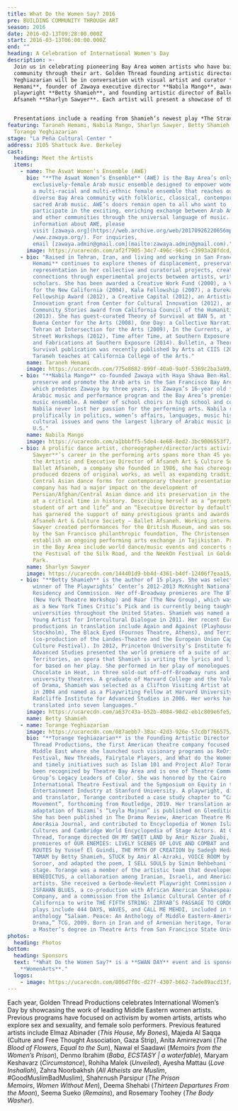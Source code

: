 ```yaml
---
title: What Do the Women Say? 2016
pre: BUILDING COMMUNITY THROUGH ART
season: 2016
date: 2016-02-13T09:28:00.000Z
start: 2016-03-13T06:00:00.000Z
end: ""
heading: A Celebration of International Women's Day
description: >-
  Join us in celebrating pioneering Bay Area women artists who have built
  community through their art. Golden Thread founding artistic director Torange
  Yeghiazarian will be in conversation with visual artist and curator **Taraneh
  Hemami**, founder of Zawaya executive director **Nabila Mango**, award-winning
  playwright **Betty Shamieh**, and founding artistic director of Ballet
  Afsaneh **Sharlyn Sawyer**. Each artist will present a showcase of their work.


  Presentations include a reading from Shamieh’s newest play *The Strangest* by Golden Thread favorite **Nora el Samahy**, and a 30-minute concert by **Aswat Women’s Ensemble** featuring songs from queens of Arabic music Asmahan, Fairouz, Shadia, and Dalida. Timeless classics selected span 1940s to 1980s, and include beloved gems like Sayed Darwish’s “Zuruni” and “El Helwa Di.”
featuring: Taraneh Hemami, Nabila Mango, Sharlyn Sawyer, Betty Shamieh, and
  Torange Yeghiazarian
stage: "La Peña Cultural Center "
address: 3105 Shattuck Ave. Berkeley
cast:
  heading: Meet the Artists
  items:
    - name: The Aswat Women's Ensemble (AWE)
      bio: "**The Aswat Women’s Ensemble** (AWE) is the Bay Area’s only
        exclusively-female Arab music ensemble designed to empower women. AWE is
        a multi-racial and multi-ethnic female ensemble that reaches out to the
        diverse Bay Area community with folkloric, classical, contemporary, and
        sacred Arab music. AWE’s doors remain open to all who want to
        participate in the exciting, enriching exchange between Arab Americans
        and other communities through the universal language of music. For more
        information about AWE, please
        visit [zawaya.org](https://web.archive.org/web/20170926220656mp_/http:/\
        /www.zawaya.org/). For inquiries,
        email [zawaya.admin@gmail.com](mailto:zawaya.admin@gmail.com)."
      image: https://ucarecdn.com/af2f7905-34c7-496c-98c5-c3993a28fdcd/
    - bio: "Raised in Tehran, Iran, and living and working in San Francisco, **Taraneh
        Hemami** continues to explore themes of displacement, preservation and
        representation in her collective and curatorial projects, creating
        connections through experimental projects between artists, writers and
        scholars. She has been awarded a Creative Work Fund (2000), a Visions
        for the New California (2004), Kala Fellowship (2007), a Eureka
        Fellowship Award (2012), a Creative Capital (2012), an Artistic
        Innovation grant from Center for Cultural Innovation (2012), and a
        Community Stories award from California Council of the Humanities
        (2013). She has guest-curated Theory of Survival at BAN 5, at Yerba
        Buena Center for the Arts (2008), One Day: a Collective Narrative of
        Tehran at Intersection for the Arts (2009), In the Currents, at Kearny
        Street Workshops (2012), Time after Time, at Southern Exposure (2010),
        and Fabrications at Southern Exposure (2014). Bulletin, a Theory of
        Survival publication was recently published by Arts at CIIS (2015).
        Taraneh teaches at California College of the Arts."
      name: Taraneh Hemami
      image: https://ucarecdn.com/775e8682-899f-40a0-9a0f-5369c2ba3a99/
    - bio: "**Nabila Mango** co-founded Zawaya with Haya Shawa Ben-Halim in 2003 to
        preserve and promote the Arab arts in the San Francisco Bay Area. Aswat,
        which predates Zawaya by three years, is Zawaya’s 16-year old flagship
        Arabic music and performance program and the Bay Area’s premiere Arabic
        music ensemble. A member of school choirs in high school and college,
        Nabila never lost her passion for the performing arts. Nabila reads
        prolifically in politics, women’s affairs, languages, music history, and
        cultural issues and owns the largest library of Arabic music in the
        U.S."
      name: Nabila Mango
      image: https://ucarecdn.com/a1bbbff5-5de4-4e68-8ed2-3bc9006553f7/
    - bio: A prolific dance artist, choreographer/director/arts activist **Sharlyn
        Sawyer**’s career in the performing arts spans more than 45 years. As
        the Artistic and Executive Director of Afsaneh Art & Culture Society –
        Ballet Afsaneh, a company she founded in 1986, she has choreographed and
        produced dozens of original works, as well as expanding traditional
        Central Asian dance forms for contemporary theater presentations. Her
        company has had a major impact on the development of
        Persian/Afghan/Central Asian dance and its preservation in the diaspora
        at a critical time in history. Describing herself as a “perpetual
        student of art and life” and an “Executive Director by default”, Sawyer
        has garnered the support of many prestigious grants and awards for the
        Afsaneh Art & Culture Society – Ballet Afsaneh. Working internationally,
        Sawyer created performances for the British Museum, and was sought out
        by the San Francisco philanthropic foundation, The Christensen Fund, to
        establish an ongoing performing arts exchange in Tajikistan. Productions
        in the Bay Area include world dance/music events and concerts such as
        the Festival of the Silk Road, and the NeekOn Festival in Golden Gate
        Park.
      name: Sharlyn Sawyer
      image: https://ucarecdn.com/144401d9-bb4d-4361-b4df-12406f7eaa15/
    - bio: "**Betty Shamieh** is the author of 15 plays. She was selected as the
        winner of The Playwrights’ Center’s 2012-2013 McKnight National
        Residency and Commission. Her off-Broadway premieres are The Black Eyed
        (New York Theatre Workshop) and Roar (The New Group), which was selected
        as a New York Times Critic’s Pick and is currently being taught at
        universities throughout the United States. Shamieh was named a UNESCO
        Young Artist for Intercultural Dialogue in 2011. Her recent European
        productions in translation include Again and Against (Playhouse Theater,
        Stockholm), The Black Eyed (Fournos Theatre, Athens), and Territories
        (co-production of the Landes-Theatre and the European Union Capital of
        Culture Festival). In 2012, Princeton University’s Institute for
        Advanced Studies presented the world premiere of a suite of arias from
        Territories, an opera that Shamieh is writing the lyrics and libretto
        for based on her play. She performed in her play of monologues,
        Chocolate in Heat, in three sold-out off-off-Broadway runs and over 20
        university theatres. A graduate of Harvard College and the Yale School
        of Drama, Shamieh was selected as a Clifton Visiting Artist at Harvard
        in 2004 and named as a Playwriting Fellow at Harvard University’s
        Radcliffe Institute for Advanced Studies in 2006. Her works have been
        translated into seven languages."
      image: https://ucarecdn.com/a637c43a-b52b-4084-98d2-eb1c809e6fe5/
      name: Betty Shamieh
    - name: Torange Yeghiazarian
      image: https://ucarecdn.com/087aebb7-38ac-42d3-926e-57cdbf766575/
      bio: "**Torange Yeghiazarian** is the Founding Artistic Director of Golden
        Thread Productions, the first American theatre company focused on the
        Middle East where she launched such visionary programs as ReOrient
        Festival, New Threads, Fairytale Players, and What do the Women Say?,
        and timely initiatives such as Islam 101 and Project Alo? Torange has
        been recognized by Theatre Bay Area and is one of Theatre Communication
        Group’s Legacy Leaders of Color. She was honored by the Cairo
        International Theatre Festival and the Symposium on Equity in the
        Entertainment Industry at Stanford University. A playwright, director,
        and translator, Torange contributed a case study chapter to “Casting a
        Movement”, forthcoming from Routledge, 2019. Her translation and stage
        adaptation of Nizami’s “Leyla Majnun” is published on Gleeditions.com.
        She has been published in The Drama Review, American Theatre Magazine,
        AmerAsia Journal, and contributed to Encyclopedia of Women Islamic
        Cultures and Cambridge World Encyclopedia of Stage Actors. At Golden
        Thread, Torange directed OH MY SWEET LAND by Amir Nizar Zuabi, and the
        premieres of OUR ENEMIES: LIVELY SCENES OF LOVE AND COMBAT and SCENIC
        ROUTES by Yussef El Guindi, THE MYTH OF CREATION by Sadegh Hedayat,
        TAMAM by Betty Shamieh, STUCK by Amir Al-Azraki, VOICE ROOM by Reza
        Soroor, and adapted the poem, I SELL SOULS by Simin Behbehani for the
        stage. Torange was a member of the artistic team that developed
        BENEDICTUS, a collaboration among Iranian, Israeli, and American
        artists. She received a Gerbode-Hewlett Playwright Commission Award for
        ISFAHAN BLUES, a co-production with African American Shakespeare
        Company, and a commission from the Islamic Cultural Center of Northern
        California to write THE FIFTH STRING: ZIRYAB’S PASSAGE TO CORDOBA. Other
        plays include 444 DAYS, WAVES, and CALL ME MEHDI, included in the
        anthology “Salaam. Peace: An Anthology of Middle Eastern-American
        Drama,” TCG, 2009. Born in Iran and of Armenian heritage, Torange holds
        a Master’s degree in Theatre Arts from San Francisco State University."
photos:
  heading: Photos
bottom:
  heading: Sponsors
  text: "*What Do the Women Say?* is a **SWAN DAY** event and is sponsored by
    **WomenArts**."
  logos:
    - image: https://ucarecdn.com/806d7f0c-d27f-4307-b662-7ade89acd13f/
---
```

Each year, Golden Thread Productions celebrates International Women’s Day by showcasing the work of leading Middle Eastern women artists. Previous programs have focused on activism by women artists, artists who explore sex and sexuality, and female solo performers. Previous featured artists include Elmaz Abinader (*This House*, *My Bones*), Majeda Al Saqqa (Culture and Free Thought Association, Gaza Strip), Anita Amirrezvani (*The Blood of Flowers*, *Equal to the Sun*), Nawal el Saadawi (*Memoirs from the Women’s Prison*), Denmo Ibrahim (*Baba*, *ECSTASY | a waterfable*), Maryam Keshavarz (*Circumstance*), Rohiha Malek (*Unveiled*), Ayesha Mattau (*Love Inshallah*), Zahra Noorbakhsh (*All Atheists are Muslim*, #GoodMuslimBadMuslim), Shahrnush Parsipur (*The Prison Memoirs*, *Women Without Men*), Deema Shehabi (*Thirteen Departures From the Moon*), Seema Sueko (*Remains*), and Rosemary Toohey (*The Body Washer*).